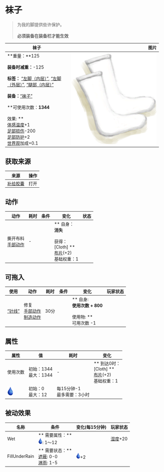 # 袜子  
> 为我的脚提供些许保护。<br><br><b>必须装备在装备栏才能生效</b>  
  
  袜子  |   图片   
 ----  |  ----:   
 **重量：**125<br><br>**装备时减重：**-125<br><br>**标签：**	[“左脚（内层）”](tag_InnerFeet.md), [“左脚（外层）”](tag_OuterFeet.md), [“腿部（内层）”](tag_Clothing.md)<br><br>**装备：**[“袜子”](eTag_Socks.md)<br><br>**可使用次数：**1344<br><br>** 效果: **<br>[体感温度](TemperaturePerceived.md)+1<br>[足部损伤](FootDamage.md)-200<br>[足部防护](FootProtection.md)+2<br>[世界观](Structure.md)加成+0.1  |  <img decoding="async" src="Sprite/Sock.png" href="a.md" style="max-width:300px;max-height:300px;">   
  
## 获取来源  
来源  |  操作  
----  |  ----  
[补给胶囊](TV_SupplyCapsule.md)  |  打开  
## 动作  
动作  |  耗时  |  条件  |  变化  |  状态  
----  |  ----  |  ----  |  ----  |  ----  
撕开布料<br>[手部动作](HandAction.md)  |  -  |    |  ** 自身：**<br>消失<br><br>** 获得： **<br>** [Cloth] **<br>  [布片](ClothSmall.md)(+2)<br>基础权重：1  |    
## 可拖入  
使用  |  动作  |  耗时  |  条件  |  变化  |  玩家状态  
----  |  ----  |  ----  |  ----  |  ----  |  ----  
[“针线”](tag_ThreadedNeedle.md)  |  修复<br>[手部动作](HandAction.md)<br>[制造动作](CraftAction.md)  |  30分  |    |  ** 自身: **<br>使用次数 + 800<br><br>** 使用物: **<br>可用次数  -1  |    
## 属性   
属性  |  值  |  耗时  |  变化  
----  |  ----  |  ----  |  ----  
使用次数  |  初始：1344<br>最大：1344  |  -  |  ** 到达0时： **<br>** [Cloth] **<br>  [布片](ClothSmall.md)(+2)<br>基础权重：1  
<img decoding="async" src="Sprite/Thirst.png" href="a.md" style="max-width:30px;max-height:30px;">  |  初始：0<br>最大：12  |  每15分钟-1<br>最多需要：3小时  |    
## 被动效果  
名称  |  条件  |  变化(每15分钟)  |  玩家状态  
----  |  ----  |  ----  |  ----  
Wet  |  ** 需要属性：**<br><img decoding="async" src="Sprite/Thirst.png" href="a.md" style="max-width:20px;max-height:20px;">: 1～12  |    |  [湿度](Wetness.md)+20  
FillUnderRain  |  ** 需要状态：**<br>[遮蔽](Sheltered.md): 0-0<br>[淋雨](RainExposure.md): 1-5  |  <img decoding="async" src="Sprite/Thirst.png" href="a.md" style="max-width:20px;max-height:20px;">+2  |    


<script>document.title="袜子 - 卡牌生存百科 Card Survival Wiki";</script>